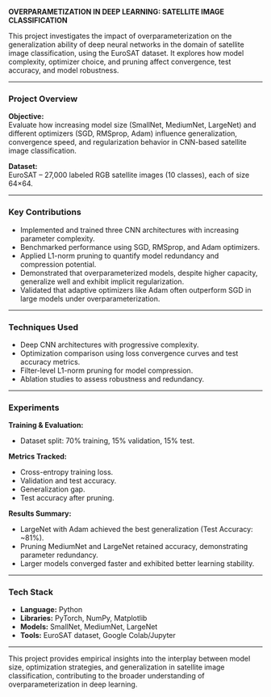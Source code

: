 **OVERPARAMETIZATION IN DEEP LEARNING: SATELLITE IMAGE CLASSIFICATION**  

This project investigates the impact of overparameterization on the generalization ability of deep neural networks in the domain of satellite image classification, using the EuroSAT dataset. It explores how model complexity, optimizer choice, and pruning affect convergence, test accuracy, and model robustness.  

---

### **Project Overview**  
**Objective:**  
Evaluate how increasing model size (SmallNet, MediumNet, LargeNet) and different optimizers (SGD, RMSprop, Adam) influence generalization, convergence speed, and regularization behavior in CNN-based satellite image classification.  

**Dataset:**  
EuroSAT – 27,000 labeled RGB satellite images (10 classes), each of size 64×64.  

---

### **Key Contributions**  
- Implemented and trained three CNN architectures with increasing parameter complexity.  
- Benchmarked performance using SGD, RMSprop, and Adam optimizers.  
- Applied L1-norm pruning to quantify model redundancy and compression potential.  
- Demonstrated that overparameterized models, despite higher capacity, generalize well and exhibit implicit regularization.  
- Validated that adaptive optimizers like Adam often outperform SGD in large models under overparameterization.  

---

### **Techniques Used**  
- Deep CNN architectures with progressive complexity.  
- Optimization comparison using loss convergence curves and test accuracy metrics.  
- Filter-level L1-norm pruning for model compression.  
- Ablation studies to assess robustness and redundancy.  

---

### **Experiments**  
**Training & Evaluation:**  
- Dataset split: 70% training, 15% validation, 15% test.  

**Metrics Tracked:**  
- Cross-entropy training loss.  
- Validation and test accuracy.  
- Generalization gap.  
- Test accuracy after pruning.  

**Results Summary:**  
- LargeNet with Adam achieved the best generalization (Test Accuracy: ~81%).  
- Pruning MediumNet and LargeNet retained accuracy, demonstrating parameter redundancy.  
- Larger models converged faster and exhibited better learning stability.  

---

### **Tech Stack**  
- **Language:** Python  
- **Libraries:** PyTorch, NumPy, Matplotlib  
- **Models:** SmallNet, MediumNet, LargeNet  
- **Tools:** EuroSAT dataset, Google Colab/Jupyter  

---  

This project provides empirical insights into the interplay between model size, optimization strategies, and generalization in satellite image classification, contributing to the broader understanding of overparameterization in deep learning.
